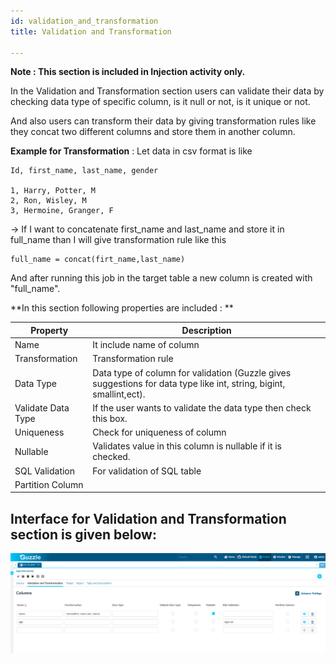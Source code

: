 ```yaml
---
id: validation_and_transformation
title: Validation and Transformation

---
```


**Note : This section is included in Injection activity only.**

In the Validation and Transformation section users can validate their data by checking data type of specific column, is it null or not, is it unique or not.

And also users can transform their data by giving transformation rules like they concat two different columns and store them in another column.

**Example for Transformation** : Let data in csv format is like 


	Id, first_name, last_name, gender

	1, Harry, Potter, M
    2, Ron, Wisley, M
    3, Hermoine, Granger, F

-> If I want to concatenate first_name and last_name and store it in full_name than I will give transformation rule like this 

	full_name = concat(firt_name,last_name)

And after running this job in the target table a new column is created with "full_name".

**In this section following properties are included : **

|Property|Description|
|--- |--- |
|Name|It include name of column|
|Transformation|Transformation rule|
|Data Type|Data type of column for validation (Guzzle gives suggestions for data type like int, string, bigint, smallint,ect).|
|Validate Data Type|If the user wants to validate the data type then check this box.|
|Uniqueness|Check for uniqueness of column|
|Nullable|Validates value in this column is nullable if it is checked.|
|SQL Validation|For validation of SQL table|
|Partition Column||



## Interface for Validation and Transformation section is given below:

<a href="https://guzzle.justanalytics.com/img/docs/how-to-guides/ingest_data/validation_&_transformation_1.png" target="_self" >
    <img width="1000" src="/img/docs/how-to-guides/ingest_data/validation_&_transformation_1.png" />
</a>




